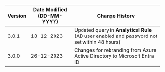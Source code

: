 | **Version** | **Date Modified (DD-MM-YYYY)** | **Change History**                                                                         |
|-------------|--------------------------------|--------------------------------------------------------------------------------------------|
| 3.0.1       | 13-12-2023                     | Updated query in **Analytical Rule** (AD user enabled and password not set within 48 hours)|
| 3.0.0       | 26-12-2023                     | Changes for rebranding from Azure Active Directory to Microsoft Entra ID                   |                             
         
                                                                                                                 
